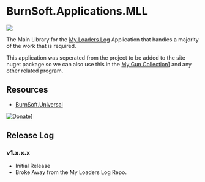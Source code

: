 # BurnSoft.Applications.MLL

![](https://img.shields.io/badge/license-MIT-blue.svg?maxAge=3600) 

The Main Library for the [My Loaders Log](https://github.com/burnsoftnet/MyLoadersLog) Application that handles a majority of the work that is required.

This application was seperated from the project to be added to the site nuget package so we can also use this in the [My Gun Collection](https://github.com/burnsoftnet/MyGunCollection)]
and any other related program.

## Resources
- [BurnSoft.Universal](https://github.com/burnsoftnet/BurnSoft.Universal)

[![Donate](https://www.paypalobjects.com/en_US/i/btn/btn_donateCC_LG.gif)](https://www.paypal.com/cgi-bin/webscr?cmd=_s-xclick&hosted_button_id=JSW8XEMQVH4BE)]


## Release Log

### v1.x.x.x

- Initial Release
- Broke Away from the My Loaders Log Repo.
